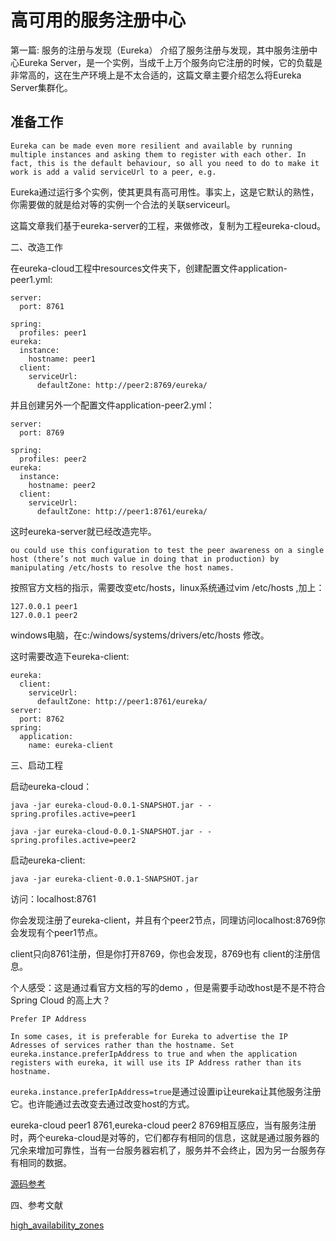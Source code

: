 # 高可用的服务注册中心

第一篇: 服务的注册与发现（Eureka） 介绍了服务注册与发现，其中服务注册中心Eureka Server，是一个实例，当成千上万个服务向它注册的时候，它的负载是非常高的，这在生产环境上是不太合适的，这篇文章主要介绍怎么将Eureka Server集群化。

## 准备工作
```
Eureka can be made even more resilient and available by running multiple instances and asking them to register with each other. In fact, this is the default behaviour, so all you need to do to make it work is add a valid serviceUrl to a peer, e.g.
```

Eureka通过运行多个实例，使其更具有高可用性。事实上，这是它默认的熟性，你需要做的就是给对等的实例一个合法的关联serviceurl。

这篇文章我们基于eureka-server的工程，来做修改，复制为工程eureka-cloud。

二、改造工作

在eureka-cloud工程中resources文件夹下，创建配置文件application-peer1.yml:
```
server:
  port: 8761

spring:
  profiles: peer1
eureka:
  instance:
    hostname: peer1
  client:
    serviceUrl:
      defaultZone: http://peer2:8769/eureka/
```
并且创建另外一个配置文件application-peer2.yml：

```
server:
  port: 8769

spring:
  profiles: peer2
eureka:
  instance:
    hostname: peer2
  client:
    serviceUrl:
      defaultZone: http://peer1:8761/eureka/
```
这时eureka-server就已经改造完毕。
```
ou could use this configuration to test the peer awareness on a single host (there’s not much value in doing that in production) by manipulating /etc/hosts to resolve the host names.
```
按照官方文档的指示，需要改变etc/hosts，linux系统通过vim /etc/hosts ,加上：

```
127.0.0.1 peer1
127.0.0.1 peer2
```
windows电脑，在c:/windows/systems/drivers/etc/hosts 修改。

这时需要改造下eureka-client:
```
eureka:
  client:
    serviceUrl:
      defaultZone: http://peer1:8761/eureka/
server:
  port: 8762
spring:
  application:
    name: eureka-client
```
三、启动工程

启动eureka-cloud：
```
java -jar eureka-cloud-0.0.1-SNAPSHOT.jar - -spring.profiles.active=peer1
```
```
java -jar eureka-cloud-0.0.1-SNAPSHOT.jar - -spring.profiles.active=peer2
```

启动eureka-client:
```
java -jar eureka-client-0.0.1-SNAPSHOT.jar
```
访问：localhost:8761

你会发现注册了eureka-client，并且有个peer2节点，同理访问localhost:8769你会发现有个peer1节点。

client只向8761注册，但是你打开8769，你也会发现，8769也有 client的注册信息。

个人感受：这是通过看官方文档的写的demo ，但是需要手动改host是不是不符合Spring Cloud 的高上大？
```
Prefer IP Address

In some cases, it is preferable for Eureka to advertise the IP Adresses of services rather than the hostname. Set eureka.instance.preferIpAddress to true and when the application registers with eureka, it will use its IP Address rather than its hostname.
```

```eureka.instance.preferIpAddress=true```是通过设置ip让eureka让其他服务注册它。也许能通过去改变去通过改变host的方式。

eureka-cloud peer1 8761,eureka-cloud peer2 8769相互感应，当有服务注册时，两个eureka-cloud是对等的，它们都存有相同的信息，这就是通过服务器的冗余来增加可靠性，当有一台服务器宕机了，服务并不会终止，因为另一台服务存有相同的数据。

[源码参考](https://github.com/forezp/SpringCloudLearning/tree/master/chapter10) 

四、参考文献

[high_availability_zones](http://projects.spring.io/spring-cloud/spring-cloud.html#_high_availability_zones_and_regions)

